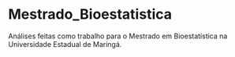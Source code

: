 # Mestrado_Bioestatistica
Análises feitas como trabalho para o Mestrado em Bioestatística na Universidade Estadual de Maringá.
